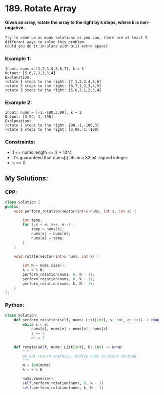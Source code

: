 # 189. Rotate Array

#### Given an array, rotate the array to the right by k steps, where k is non-negative.
```
Try to come up as many solutions as you can, there are at least 3 different ways to solve this problem.
Could you do it in-place with O(1) extra space?
```
### Example 1:
```
Input: nums = [1,2,3,4,5,6,7], k = 3
Output: [5,6,7,1,2,3,4]
Explanation:
rotate 1 steps to the right: [7,1,2,3,4,5,6]
rotate 2 steps to the right: [6,7,1,2,3,4,5]
rotate 3 steps to the right: [5,6,7,1,2,3,4]
```
### Example 2:
```
Input: nums = [-1,-100,3,99], k = 2
Output: [3,99,-1,-100]
Explanation: 
rotate 1 steps to the right: [99,-1,-100,3]
rotate 2 steps to the right: [3,99,-1,-100]
```
### Constraints:
- 1 <= nums.length <= 2 * 10^4
- It's guaranteed that nums[i] fits in a 32 bit-signed integer.
- k >= 0

## My Solutions:

### CPP:
```cpp
class Solution {
public:
    void perform_rotation(vector<int>& nums, int s, int e) {

        int temp;
        for (;s < e; s++, e--) {
            temp = nums[s];
            nums[s] = nums[e];
            nums[e] = temp;
        }    
    }
    
    void rotate(vector<int>& nums, int k) {
        
        int N = nums.size();
        k = k % N;
        perform_rotation(nums, 0, N - 1);
        perform_rotation(nums, 0, k - 1);
        perform_rotation(nums, k, N - 1);       
    }
};
```
### Python:
```python
class Solution:
    def perform_rotation(self, nums: List[int], s: int, e: int) -> None:
        while s < e:
            nums[s], nums[e] = nums[e], nums[s]
            s += 1
            e -= 1
        
    def rotate(self, nums: List[int], k: int) -> None:
        """
        Do not return anything, modify nums in-place instead.
        """
        N = len(nums)
        k = k % N

        nums.reverse()
        self.perform_rotation(nums, 0, k - 1)
        self.perform_rotation(nums, k, N - 1)
```
